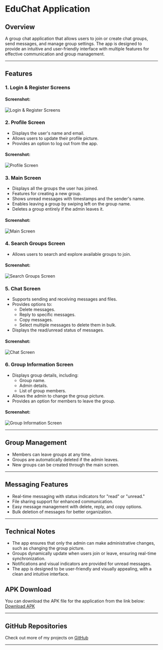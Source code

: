 # EduChat Application

## Overview
A group chat application that allows users to join or create chat groups, send messages, and manage group settings. The app is designed to provide an intuitive and user-friendly interface with multiple features for effective communication and group management.

---

## Features

### **1. Login & Register Screens**
#### Screenshot:
![Login & Register Screens](assets/screenshots/login_screen.jpg)


### **2. Profile Screen**
- Displays the user's name and email.
- Allows users to update their profile picture.
- Provides an option to log out from the app.

#### Screenshot:
![Profile Screen](assets/screenshots/profile_screen.jpg)

### **3. Main Screen**
- Displays all the groups the user has joined.
- Features for creating a new group.
- Shows unread messages with timestamps and the sender's name.
- Enables leaving a group by swiping left on the group name.
- Deletes a group entirely if the admin leaves it.

#### Screenshot:
![Main Screen](assets/screenshots/main_screen.jpg)

### **4. Search Groups Screen**
- Allows users to search and explore available groups to join.

#### Screenshot:
![Search Groups Screen](assets/screenshots/search_groups_screen.jpg)

### **5. Chat Screen**
- Supports sending and receiving messages and files.
- Provides options to:
  - Delete messages.
  - Reply to specific messages.
  - Copy messages.
  - Select multiple messages to delete them in bulk.
- Displays the read/unread status of messages.

#### Screenshot:
![Chat Screen](assets/screenshots/chat_screen.png)

### **6. Group Information Screen**
- Displays group details, including:
  - Group name.
  - Admin details.
  - List of group members.
- Allows the admin to change the group picture.
- Provides an option for members to leave the group.

#### Screenshot:
![Group Information Screen](assets/screenshots/group_info_screen.png)

---

## Group Management
- Members can leave groups at any time.
- Groups are automatically deleted if the admin leaves.
- New groups can be created through the main screen.

---

## Messaging Features
- Real-time messaging with status indicators for "read" or "unread."
- File sharing support for enhanced communication.
- Easy message management with delete, reply, and copy options.
- Bulk deletion of messages for better organization.

---

## Technical Notes
- The app ensures that only the admin can make administrative changes, such as changing the group picture.
- Groups dynamically update when users join or leave, ensuring real-time synchronization.
- Notifications and visual indicators are provided for unread messages.
- The app is designed to be user-friendly and visually appealing, with a clean and intuitive interface.


## APK Download
You can download the APK file for the application from the link below:
[Download APK](build/app/outputs/flutter-apk/app-release.apk)

---

## GitHub Repositories
Check out more of my projects on [GitHub](https://github.com/8MB0)


---